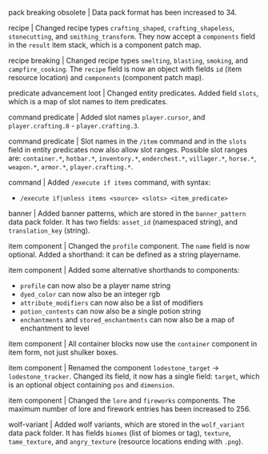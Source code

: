 pack breaking obsolete | Data pack format has been increased to 34.

recipe | Changed recipe types `crafting_shaped`, `crafting_shapeless`, `stonecutting`, and `smithing_transform`. They now accept a `components` field in the `result` item stack, which is a component patch map.

recipe breaking | Changed recipe types `smelting`, `blasting`, `smoking`, and `campfire_cooking`. The `recipe` field is now an object with fields `id` (item resource location) and `components` (component patch map).

predicate advancement loot | Changed entity predicates. Added field `slots`, which is a map of slot names to item predicates.

command predicate | Added slot names `player.cursor`, and `player.crafting.0` - `player.crafting.3`.

command predicate | Slot names in the `/item` command and in the `slots` field in entity predicates now also allow slot ranges. Possible slot ranges are: `container.*`, `hotbar.*`, `inventory.*`, `enderchest.*`, `villager.*`, `horse.*`, `weapon.*`, `armor.*`, `player.crafting.*`.

command | Added `/execute if items` command, with syntax:
* `/execute if|unless items <source> <slots> <item_predicate>`

banner | Added banner patterns, which are stored in the `banner_pattern` data pack folder. It has two fields: `asset_id` (namespaced string), and `translation_key` (string).

item component | Changed the `profile` component. The `name` field is now optional. Added a shorthand: it can be defined as a string playername.

item component | Added some alternative shorthands to components:
* `profile` can now also be a player name string
* `dyed_color` can now also be an integer rgb
* `attribute_modifiers` can now also be a list of modifiers
* `potion_contents` can now also be a single potion string
* `enchantments` and `stored_enchantments` can now also be a map of enchantment to level

item component | All container blocks now use the `container` component in item form, not just shulker boxes.

item component | Renamed the component `lodestone_target` -> `lodestone_tracker`. Changed its field, it now has a single field: `target`, which is an optional object containing `pos` and `dimension`.

item component | Changed the `lore` and `fireworks` components. The maximum number of lore and firework entries has been increased to 256.

wolf-variant | Added wolf variants, which are stored in the `wolf_variant` data pack folder. It has fields `biomes` (list of biomes or tag), `texture`, `tame_texture`, and `angry_texture` (resource locations ending with `.png`).

